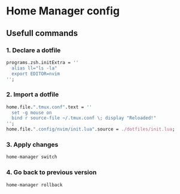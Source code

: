 # Home Manager config

## Usefull commands

### 1. Declare a dotfile

```nix
programs.zsh.initExtra = ''
  alias ll="ls -la"
  export EDITOR=nvim
'';
```

### 2. Import a dotfile

```nix
home.file.".tmux.conf".text = ''
  set -g mouse on
  bind r source-file ~/.tmux.conf \; display "Reloaded!"
'';
home.file.".config/nvim/init.lua".source = ./dotfiles/init.lua;
```

### 3. Apply changes
```bash
home-manager switch
```

### 4. Go back to previous version
```bash
home-manager rollback
```
